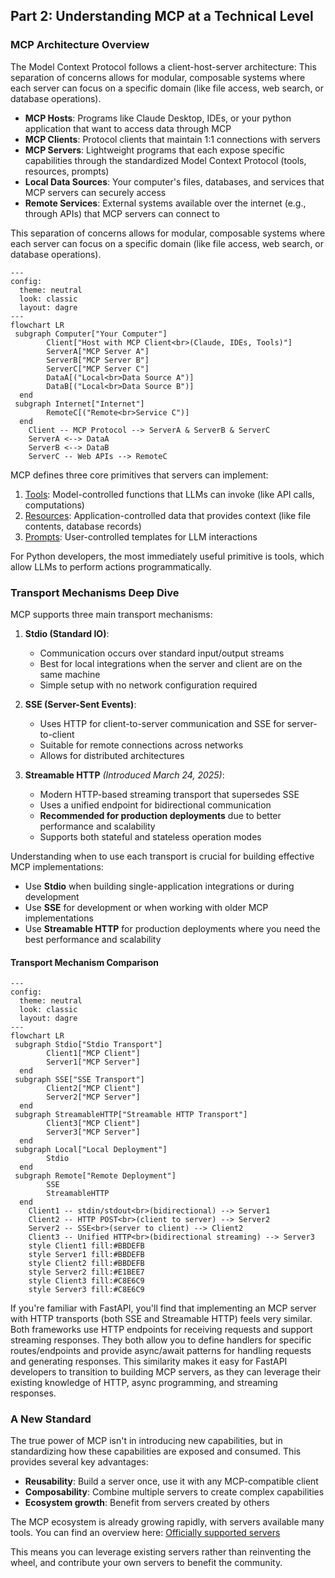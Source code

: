 ## Part 2: Understanding MCP at a Technical Level

### MCP Architecture Overview

The Model Context Protocol follows a client-host-server architecture:
This separation of concerns allows for modular, composable systems where each server can focus on a specific domain (like file access, web search, or database operations).

- **MCP Hosts**: Programs like Claude Desktop, IDEs, or your python application that want to access data through MCP
- **MCP Clients**: Protocol clients that maintain 1:1 connections with servers
- **MCP Servers**: Lightweight programs that each expose specific capabilities through the standardized Model Context Protocol (tools, resources, prompts)
- **Local Data Sources**: Your computer's files, databases, and services that MCP servers can securely access
- **Remote Services**: External systems available over the internet (e.g., through APIs) that MCP servers can connect to

This separation of concerns allows for modular, composable systems where each server can focus on a specific domain (like file access, web search, or database operations).

```mermaid
---
config:
  theme: neutral
  look: classic
  layout: dagre
---
flowchart LR
 subgraph Computer["Your Computer"]
        Client["Host with MCP Client<br>(Claude, IDEs, Tools)"]
        ServerA["MCP Server A"]
        ServerB["MCP Server B"]
        ServerC["MCP Server C"]
        DataA[("Local<br>Data Source A")]
        DataB[("Local<br>Data Source B")]
  end
 subgraph Internet["Internet"]
        RemoteC[("Remote<br>Service C")]
  end
    Client -- MCP Protocol --> ServerA & ServerB & ServerC
    ServerA <--> DataA
    ServerB <--> DataB
    ServerC -- Web APIs --> RemoteC
```

MCP defines three core primitives that servers can implement:

1. [Tools](https://modelcontextprotocol.io/docs/concepts/tools#python): Model-controlled functions that LLMs can invoke (like API calls, computations)
2. [Resources](https://modelcontextprotocol.io/docs/concepts/resources#python): Application-controlled data that provides context (like file contents, database records)
3. [Prompts](https://modelcontextprotocol.io/docs/concepts/prompts#python): User-controlled templates for LLM interactions

For Python developers, the most immediately useful primitive is tools, which allow LLMs to perform actions programmatically.

### Transport Mechanisms Deep Dive

MCP supports three main transport mechanisms:

1. **Stdio (Standard IO)**: 
   - Communication occurs over standard input/output streams
   - Best for local integrations when the server and client are on the same machine
   - Simple setup with no network configuration required

2. **SSE (Server-Sent Events)**:
   - Uses HTTP for client-to-server communication and SSE for server-to-client
   - Suitable for remote connections across networks
   - Allows for distributed architectures

3. **Streamable HTTP** *(Introduced March 24, 2025)*:
   - Modern HTTP-based streaming transport that supersedes SSE
   - Uses a unified endpoint for bidirectional communication
   - **Recommended for production deployments** due to better performance and scalability
   - Supports both stateful and stateless operation modes

Understanding when to use each transport is crucial for building effective MCP implementations:

- Use **Stdio** when building single-application integrations or during development
- Use **SSE** for development or when working with older MCP implementations
- Use **Streamable HTTP** for production deployments where you need the best performance and scalability

#### Transport Mechanism Comparison

```mermaid
---
config:
  theme: neutral
  look: classic
  layout: dagre
---
flowchart LR
 subgraph Stdio["Stdio Transport"]
        Client1["MCP Client"]
        Server1["MCP Server"]
  end
 subgraph SSE["SSE Transport"]
        Client2["MCP Client"]
        Server2["MCP Server"]
  end
 subgraph StreamableHTTP["Streamable HTTP Transport"]
        Client3["MCP Client"]
        Server3["MCP Server"]
  end
 subgraph Local["Local Deployment"]
        Stdio
  end
 subgraph Remote["Remote Deployment"]
        SSE
        StreamableHTTP
  end
    Client1 -- stdin/stdout<br>(bidirectional) --> Server1
    Client2 -- HTTP POST<br>(client to server) --> Server2
    Server2 -- SSE<br>(server to client) --> Client2
    Client3 -- Unified HTTP<br>(bidirectional streaming) --> Server3
    style Client1 fill:#BBDEFB
    style Server1 fill:#BBDEFB
    style Client2 fill:#BBDEFB
    style Server2 fill:#E1BEE7
    style Client3 fill:#C8E6C9
    style Server3 fill:#C8E6C9
```

If you're familiar with FastAPI, you'll find that implementing an MCP server with HTTP transports (both SSE and Streamable HTTP) feels very similar. Both frameworks use HTTP endpoints for receiving requests and support streaming responses. They both allow you to define handlers for specific routes/endpoints and provide async/await patterns for handling requests and generating responses. This similarity makes it easy for FastAPI developers to transition to building MCP servers, as they can leverage their existing knowledge of HTTP, async programming, and streaming responses.

### A New Standard

The true power of MCP isn't in introducing new capabilities, but in standardizing how these capabilities are exposed and consumed. This provides several key advantages:

- **Reusability**: Build a server once, use it with any MCP-compatible client
- **Composability**: Combine multiple servers to create complex capabilities
- **Ecosystem growth**: Benefit from servers created by others

The MCP ecosystem is already growing rapidly, with servers available many tools. You can find an overview here: [Officially supported servers](https://github.com/modelcontextprotocol/servers)

This means you can leverage existing servers rather than reinventing the wheel, and contribute your own servers to benefit the community.
